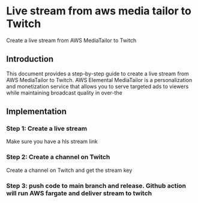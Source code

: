 # Live stream from aws media tailor to Twitch 
Create a live stream from AWS MediaTailor to Twitch
## Introduction
This document provides a step-by-step guide to create a live stream from AWS MediaTailor to Twitch. AWS Elemental MediaTailor is a personalization and monetization service that allows you to serve targeted ads to viewers while maintaining broadcast quality in over-the
## Implementation
### Step 1: Create a live stream
 Make sure you have a hls stream link
### Step 2: Create a channel on Twitch
Create a channel on Twitch and get the stream key
### Step 3: push code to main branch and release. Github action will run AWS fargate and deliver stream to twitch


